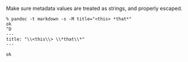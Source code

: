 Make sure metadata values are treated as strings,
and properly escaped.

```
% pandoc -t markdown -s -M title="<this> *that*"
ok
^D
---
title: "\\<this\\> \\*that\\*"
---

ok
```

